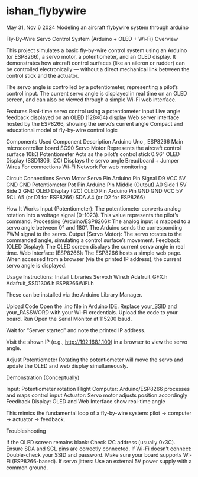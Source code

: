 # ishan_flybywire
May 31, Nov 6 2024 Modeling an aircraft flybywire system through arduino

Fly-By-Wire Servo Control System (Arduino + OLED + Wi-Fi)
Overview

This project simulates a basic fly-by-wire control system using an Arduino (or ESP8266), a servo motor, a potentiometer, and an OLED display.
It demonstrates how aircraft control surfaces (like an aileron or rudder) can be controlled electronically — without a direct mechanical link between the control stick and the actuator.

The servo angle is controlled by a potentiometer, representing a pilot’s control input. The current servo angle is displayed in real time on an OLED screen, and can also be viewed through a simple Wi-Fi web interface.

Features
Real-time servo control using a potentiometer input
Live angle feedback displayed on an OLED (128×64) display
Web server interface hosted by the ESP8266, showing the servo’s current angle
Compact and educational model of fly-by-wire control logic

Components Used
Component	Description
Arduino Uno , ESP8266	Main microcontroller board
SG90 Servo Motor	Represents the aircraft control surface
10kΩ Potentiometer	Acts as the pilot’s control stick
0.96” OLED Display (SSD1306, I2C)	Displays the servo angle
Breadboard + Jumper Wires	For connections
Wi-Fi Network	For web monitoring

Circuit Connections
Servo Motor
Servo Pin	Arduino Pin
Signal	D9
VCC	5V
GND	GND
Potentiometer
Pot Pin	Arduino Pin
Middle (Output)	A0
Side 1	5V
Side 2	GND
OLED Display (I2C)
OLED Pin	Arduino Pin
GND	GND
VCC	5V
SCL	A5 (or D1 for ESP8266)
SDA	A4 (or D2 for ESP8266)


How It Works
Input (Potentiometer):
The potentiometer converts analog rotation into a voltage signal (0–1023).
This value represents the pilot’s command.
Processing (Arduino/ESP8266):
The analog input is mapped to a servo angle between 0° and 180°.
The Arduino sends the corresponding PWM signal to the servo.
Output (Servo Motor):
The servo rotates to the commanded angle, simulating a control surface’s movement.
Feedback (OLED Display):
The OLED screen displays the current servo angle in real time.
Web Interface (ESP8266):
The ESP8266 hosts a simple web page.
When accessed from a browser (via the printed IP address), the current servo angle is displayed.

Usage Instructions:
Install Libraries
Servo.h
Wire.h
Adafruit_GFX.h
Adafruit_SSD1306.h
ESP8266WiFi.h

These can be installed via the Arduino Library Manager.

Upload Code
Open the .ino file in Arduino IDE.
Replace your_SSID and your_PASSWORD with your Wi-Fi credentials.
Upload the code to your board.
Run
Open the Serial Monitor at 115200 baud.

Wait for “Server started” and note the printed IP address.

Visit the shown IP (e.g., http://192.168.1.100) in a browser to view the servo angle.

Adjust Potentiometer
Rotating the potentiometer will move the servo and update the OLED and web display simultaneously.

Demonstration (Conceptually)

Input: Potentiometer rotation
Flight Computer: Arduino/ESP8266 processes and maps control input
Actuator: Servo motor adjusts position accordingly
Feedback Display: OLED and Web Interface show real-time angle

This mimics the fundamental loop of a fly-by-wire system: pilot → computer → actuator → feedback.

Troubleshooting

If the OLED screen remains blank:
Check I2C address (usually 0x3C).
Ensure SDA and SCL pins are correctly connected.
If Wi-Fi doesn’t connect:
Double-check your SSID and password.
Make sure your board supports Wi-Fi (ESP8266-based).
If servo jitters:
Use an external 5V power supply with a common ground.
